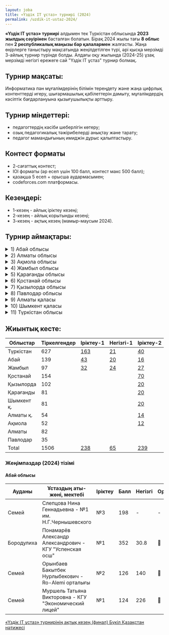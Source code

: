 ```yaml
---
layout: joba
title: «Үздік IT ұстаз» турнирі (2024)
permalink: /uzdik-it-ustaz-2024/
---
```


**«Үздік IT ұстаз» турнирі** алдымен тек Түркістан облысында **2023 жылдың сәуірінен** басталған болатын. Бірақ 2024 жылы тағы **8 облыс** пен **2 республикалық маңызы бар қалалармен** жалғасты. 
Жаңа өңірлерге таныстыру мақсатында жеңілдетілген түрі, әрі қысқа мерзімді 3-айлық турнир түрінде болды. Алдағы оқу жылында (2024-25) ұзақ мерзімді негізгі ережеге сай "Үздік IT ұстаз" турнир болмақ.

## Турнир мақсаты: 
Информатика пән мұғалімдерінің білімін тереңдету және жаңа цифрлық контенттерді игеру, шығармашылық қабілеттерін дамыту, мұғалімдердің кәсіптік бағдарлануына қызығушылықты арттыру.
 
## Турнир міндеттері:
- педагогтердің кәсіби шеберлігін көтеру;
- озық педагогикалық тәжірибелерді анықтау және тарату;
- педагог мамандығының имиджін дұрыс қалыптастыру.

## Контест форматы
- 2-сағаттық контест;
- IOI форматы (әр есеп үшін 100 балл, контест макс 500 балл);
- қазақша 5 есеп + орысша аудармасымен;
- codeforces.com платформасы.

## Кезеңдері:
- 1-кезең - айлық іріктеу кезеңі;
- 2-кезең - айлық корытынды кезеңі;
- 3-кезең - ақтық кезең (мамыр-маусым 2024).

## Турнир аймақтары:

<details>
  <summary style="font-size: 16px;">1) Абай облысы</summary>
    <iframe src="https://docs.google.com/spreadsheets/d/e/2PACX-1vSWzG3QTb-Ck29Z-bM9oPsFy5lLEGKKU2kruJUgZ_oDp7VcWmpjCPzSB_kcbgiohZKMEBNEDSBp1gTb/pubchart?oid=1752755576&amp;format=interactive"
           width="700" 
           height="400" 
           frameborder="0" 
           marginheight="0" 
           marginwidth="0" 
           style="border: 0">
       Жүктелуде…
   </iframe>
</details>

<details>
  <summary style="font-size: 16px;">2) Алматы облысы</summary>
     <iframe src="https://docs.google.com/spreadsheets/d/e/2PACX-1vQcj3IE6t9FYVOePK2RozrMUL9SKshK9IRMAewoaV-AeSKWCLtLLKuzomdlEiwmKqXNbEyluVS4deYK/pubchart?oid=1812826999&amp;format=interactive"
           width="700" 
           height="400" 
           frameborder="0" 
           marginheight="0" 
           marginwidth="0" 
           style="border: 0">
       Жүктелуде…
   </iframe>
</details>

<details>
  <summary style="font-size: 16px;">3) Ақмола облысы</summary>
       <iframe src="https://docs.google.com/spreadsheets/d/e/2PACX-1vRozL6OCvBWWmMM6swT0XJkKjDYacsE7LBGPQQd5KNveWVfbxEeTPTR_8u2CZX3GfxdGEb4ijdMMf5D/pubchart?oid=773847704&amp;format=interactive"
           width="700" 
           height="400" 
           frameborder="0" 
           marginheight="0" 
           marginwidth="0" 
           style="border: 0">
       Жүктелуде…
   </iframe>
</details>

<details>
  <summary style="font-size: 16px;">4) Жамбыл облысы</summary>
      <iframe src="https://docs.google.com/spreadsheets/d/e/2PACX-1vQVRzecw7x-mJ05tXq0uvLeJMDtW1eEnyiWOcGszab6ZRF8l3NsRCxf9g3ooibng9dg26XOiG5BZrdj/pubchart?oid=500599164&amp;format=interactive"
           width="700" 
           height="400" 
           frameborder="0" 
           marginheight="0" 
           marginwidth="0" 
           style="border: 0">
       Жүктелуде…
   </iframe>
</details>

<details>
  <summary style="font-size: 16px;">5) Қарағанды облысы</summary>
 <iframe src="https://docs.google.com/spreadsheets/d/e/2PACX-1vRcYxJHV4nZBxsNHkqQOViUxTC2LF0pPJGwKV-kvBxIba3NxxyesHlfGVqnT0eyacuRrGVndk2gaXrK/pubchart?oid=966948499&amp;format=interactive"
           width="700" 
           height="400" 
           frameborder="0" 
           marginheight="0" 
           marginwidth="0" 
           style="border: 0">
       Жүктелуде…
   </iframe>
</details>

<details>
  <summary style="font-size: 16px;">6) Қостанай облысы</summary>
       <iframe src="https://docs.google.com/spreadsheets/d/e/2PACX-1vRv49fFCZ6n5ExVCfBe3WtN6HNkKkpwpDsmiaOKl4XOweRKHVOdUJeh_UV6pqraJIW2JB3uyamgM_fR/pubchart?oid=943354966&amp;format=interactive"
           width="700" 
           height="400" 
           frameborder="0" 
           marginheight="0" 
           marginwidth="0" 
           style="border: 0">
       Жүктелуде…
   </iframe>
</details>

<details>
  <summary style="font-size: 16px;">7) Қызылорда облысы</summary>
   <iframe src="https://docs.google.com/spreadsheets/d/e/2PACX-1vQVcdz5SoxgH_FUurJBdPVnM4znG0njAPb2XTQU6p8bzqN1J59gU9aoWh75YQJAVyvvlNcSHzn74xgD/pubchart?oid=897505068&amp;format=interactive"
           width="700" 
           height="400" 
           frameborder="0" 
           marginheight="0" 
           marginwidth="0" 
           style="border: 0">
       Жүктелуде…
   </iframe>
</details>

<details>
  <summary style="font-size: 16px;">8) Павлодар облысы</summary>
   <iframe src="https://docs.google.com/spreadsheets/d/e/2PACX-1vT5u_WQcEuwCP8Imcg5WGRopXcAkXQNH9ga1Ymk4S46Qa0j_7w13XwrNslWF1dr5o468rgqTArGTSQr/pubchart?oid=442017277&amp;format=interactive"
           width="700" 
           height="400" 
           frameborder="0" 
           marginheight="0" 
           marginwidth="0" 
           style="border: 0">
       Жүктелуде…
   </iframe>
</details>

<details>
  <summary style="font-size: 16px;">9) Алматы қаласы</summary>
    <iframe src="https://docs.google.com/spreadsheets/d/e/2PACX-1vR6eXEMftCWesSSmnpk3aidzbleLDk-Umb7jnpRpS6ZIILFBsbFhF5vatEh59lfv7VQIPyBr5-ecHV8/pubchart?oid=902546954&amp;format=interactive"
           width="700" 
           height="400" 
           frameborder="0" 
           marginheight="0" 
           marginwidth="0" 
           style="border: 0">
       Жүктелуде…
   </iframe>
</details>

<details>
  <summary style="font-size: 16px;">10) Шымкент қаласы</summary>
     <iframe src="https://docs.google.com/spreadsheets/d/e/2PACX-1vQAC-J2YuDqGeNEoi4YVzQL_CmBheAV3hxT_pdZZwGKIDshp8V5XPHiLNGz4qYNDKJnhxWlNlaVDAqa/pubchart?oid=1558306654&amp;format=interactive"
           width="700" 
           height="400" 
           frameborder="0" 
           marginheight="0" 
           marginwidth="0" 
           style="border: 0">
       Жүктелуде…
   </iframe>
</details>

<details>
  <summary style="font-size: 16px;">11) Түркістан облысы</summary>
     <iframe src="https://docs.google.com/spreadsheets/d/e/2PACX-1vRC6QWoXEYJ5mBySW2QtlgdoB_SHPsPNfphB_DIe1FKyY0qWDCefF-koSn6TTP5yRUJvelSE8pRfGiq/pubchart?oid=1086977058&amp;format=interactive"
           width="700" 
           height="400" 
           frameborder="0" 
           marginheight="0" 
           marginwidth="0" 
           style="border: 0">
       Жүктелуде…
   </iframe>
</details>

## Жиынтық кесте:

 Облыстар  |Тіркелгендер|Іріктеу-1|Негізгі-1|Іріктеу-2|Негізгі-2|Іріктеу-3| Финал
-----------|------------|---------|---------|---------|---------|---------|-------
 Түркістан |    627     |   [163](https://codeforces.com/spectator/ranklist/5f55612ff73db93d8159b58dfdc935f7)   |    [21](https://codeforces.com/spectator/ranklist/6523eead68ea913dfe4981f3f4989c18)   |    [40](https://codeforces.com/spectator/ranklist/7e54e26c71c906ca85b45ea67caac684)   |    [15](https://codeforces.com/spectator/ranklist/11c60620cafaa5d4761e0e55840949ea)   |         |   22*    
 Абай      |    139     |    [43](https://codeforces.com/spectator/ranklist/3e8313734cd35977c1d3c9b06344f425)   |    [20](https://codeforces.com/spectator/ranklist/6451ccdcfff0ea0c951fd8e1f9d9c978)   |    [16](https://codeforces.com/spectator/ranklist/8921e52f9734e1bdac7d9129f3e67c02)   |    [11](https://codeforces.com/spectator/ranklist/6b306964176db996300ba90f4b0aa2e3)   |    [10](https://codeforces.com/spectator/ranklist/a8d473fe8d8bc07bf6b0875d4b6e1525)   |   [11](https://codeforces.com/spectator/ranklist/82de141981aded311194121e99f68521)     
 Жамбыл    |     97     |    [32](https://codeforces.com/spectator/ranklist/c5e67fc3ca67a49d9030496ecd5b7286)   |     [24](https://codeforces.com/spectator/ranklist/7ef933d5e8e1189f0ef65d31e74d1f71)   |    [27](https://codeforces.com/spectator/ranklist/35d994440d2bdd8572fb0ccec6f54796)   |    [19](https://codeforces.com/spectator/ranklist/d525a5e81c66d8f79a267af7d8f9fbf6)   |     [7](https://codeforces.com/spectator/ranklist/cff7e3770b7c96ba1db88f52c2db4427)   |    [9](https://codeforces.com/spectator/ranklist/d9ad05f1e1451eebeec788d7d44007e4)     
 Қостанай  |    154     |         |         |    [70](https://codeforces.com/spectator/ranklist/1cca5610997e95c2238e15da1aa2b2e2)   |         |    [16](https://codeforces.com/spectator/ranklist/0ef5b8d0d54414514b020b7b9db1f92b)   |   [21](https://codeforces.com/spectator/ranklist/08f9c44d7888b7d66b8897c087c281ba)    
 Қызылорда |    102     |         |         |    [20](https://codeforces.com/spectator/ranklist/586cd4b12d85bf6beb43ef27c1f4c84c)   |         |    [12](https://codeforces.com/spectator/ranklist/8205d2d00152e81a02ead2ad4dfcf567)   |   [17](https://codeforces.com/spectator/ranklist/d83f9ee1f6b1b1c72d01dbcec078af7b)    
 Қарағанды |     81     |         |         |    [20](https://codeforces.com/spectator/ranklist/da4adf6183936511720643478f775830)   |         |    [11](https://codeforces.com/spectator/ranklist/7930be102b34edb79a1c86c192ddc213)   |   [20](https://codeforces.com/spectator/ranklist/ff05cc76577c6f3c06ae8442e4f92189)    
 Шымкент қ.|     81     |         |         |    [20](https://codeforces.com/spectator/ranklist/eaacbc8cc2d8d8a750c0d056ffbb6932)   |         |    [10](https://codeforces.com/spectator/ranklist/6ce6d0418aac5bfa8be9b5d324d18aa2)   |   [13](https://codeforces.com/spectator/ranklist/cf73fb1569bfe282a46e97fee5092693)    
 Алматы қ. |     54     |         |         |    [14](https://codeforces.com/spectator/ranklist/42c1e0f333f0aca9b103fafbe67db69d)   |         |    [12](https://codeforces.com/spectator/ranklist/a4ffd1f72c76d2811d5980d5626173b7)   |   [11](https://codeforces.com/spectator/ranklist/dde4ec93e55d61c6f4b86004118eed05)           
 Ақмола    |     52     |         |         |    [12](https://codeforces.com/spectator/ranklist/efeafeab742a0ca53788ee64688c77eb)   |         |     [2](https://codeforces.com/spectator/ranklist/773f36d9e65170c9670ba243f6d88b62)   |   [13](https://codeforces.com/spectator/ranklist/f5c5fe49a8fa7ba5b7ed4221ae435525)    
 Алматы    |     82     |         |         |         |         |    [19](https://codeforces.com/spectator/ranklist/75c985be5c4aac3c9964cd2f2f92fbd8)   |   [11](https://codeforces.com/spectator/ranklist/f73a1422f8fb23d1daee32ec639c1158)           
 Павлодар  |     35     |         |         |         |         |    [15](https://codeforces.com/spectator/ranklist/7b9961cdb2f5da783d2901b89e95688b)   |   [13](https://codeforces.com/spectator/ranklist/3b32751b06054d85967c1cd971f4b5c3)    
 Total     |    1506    |    [238](https://codeforces.com/spectator/ranklist/f970257cb4bfeeff9b8c7a862a1cda18)  |    [65](https://codeforces.com/spectator/ranklist/94e04794a099f5a79fd53ea2c993d179)   |   [239](https://codeforces.com/spectator/ranklist/42c1e0f333f0aca9b103fafbe67db69d)   |    [45](https://codeforces.com/spectator/ranklist/d4c12e04fee0c9e29abeb14ac610c41e)   |   [114](https://codeforces.com/spectator/ranklist/ad10ea5200da96eea2275bfdbf18de33)   |  [139](https://codeforces.com/spectator/ranklist/64b945fe38df008948d3332536a293c0)       


### Жеңімпаздар (2024) тізімі

#### Абай облысы

| Ауданы    | Ұстаздың аты-жөні, мектебі                             | Іріктеу| Балл | Негізгі| Орын | Финал | Нәтиже       |
|-----------|--------------------------------------------------------|--------|------|--------|------|-------|--------------|
| Семей     | Слепцова Нина Геннадьевна -  №1 им. Н.Г.Чернышевского  |   №3   | 198  |   -    |   -  |  166  |🏆 (Чемпион) |
| Бородулиха| Понамарёв Александр Александрович - КГУ "Успенская осш"|   №1   | 352  |  30.8  | 🥇  |  148   |🥈(Вице-чемпион)|
| Семей     | Орынбаев Бакытбек Нурлыбекович  - Ro-Alemi орталығы    |   №2   | 126  |  140   | 🥈  |   65   | 🥉 (3-орын) |
| Семей     | Муршель Татьяна Викторовна - КГУ "Экономический лицей" |   №1   | 124  |  226   | 🥇  |   57   | 📜 (Диплом)|


<p><a href = "https://codeforces.com/spectator/ranklist/64b945fe38df008948d3332536a293c0">«Үздік IT ұстаз» турнирінің ақтық кезең (финал) Бүкіл Қазақстан нәтижесі</a></p>

